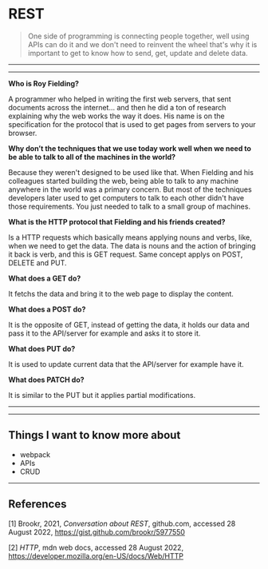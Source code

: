 # REST

> One side of programming is connecting people together, well using APIs can do it and we don't need to reinvent the wheel that's why it is important to get to know how to send, get, update and delete data.

---
---

**Who is Roy Fielding?**

A programmer who helped in writing the first web servers, that sent documents across the internet… and then he did a ton of research explaining why the web works the way it does. His name is on the specification for the protocol that is used to get pages from servers to your browser.

**Why don’t the techniques that we use today work well when we need to be able to talk to all of the machines in the world?**

Because they weren't designed to be used like that. When Fielding and his colleagues started building the web, being able to talk to any machine anywhere in the world was a primary concern. But most of the techniques developers later used to get computers to talk to each other didn't have those requirements. You just needed to talk to a small group of machines.

**What is the HTTP protocol that Fielding and his friends created?**

Is a HTTP requests which basically means applying nouns and verbs, like, when we need to get the data. The data is nouns and the action of bringing it back is verb, and this is GET request. Same concept applys on POST, DELETE and PUT.

**What does a GET do?**

It fetchs the data and bring it to the web page to display the content.

**What does a POST do?**

It is the opposite of GET, instead of getting the data, it holds our data and pass it to the API/server for example and asks it to store it.

**What does PUT do?**

It is used to update current data that the API/server for example have it.

**What does PATCH do?**

It is similar to the PUT but it applies partial modifications.

---
---

## Things I want to know more about

- webpack
- APIs
- CRUD

 ---

## References

[1] Brookr, 2021, _Conversation about REST_, github.com, accessed 28 August 2022, <https://gist.github.com/brookr/5977550>

[2] _HTTP_, mdn web docs, accessed 28 August 2022, <https://developer.mozilla.org/en-US/docs/Web/HTTP>
